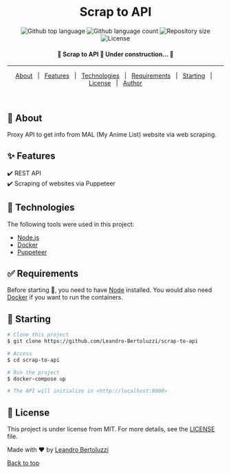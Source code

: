 <h1 align="center">Scrap to API</h1>

<p align="center">
  <img alt="Github top language" src="https://img.shields.io/github/languages/top/Leandro-Bertoluzzi/scrap-to-api?color=56BEB8">

  <img alt="Github language count" src="https://img.shields.io/github/languages/count/Leandro-Bertoluzzi/scrap-to-api?color=56BEB8">

  <img alt="Repository size" src="https://img.shields.io/github/repo-size/Leandro-Bertoluzzi/scrap-to-api?color=56BEB8">

  <img alt="License" src="https://img.shields.io/github/license/Leandro-Bertoluzzi/scrap-to-api?color=56BEB8">
</p>

<!-- Status -->

<h4 align="center"> 
	🚧 Scrap to API 🚀 Under construction...  🚧
</h4> 

<hr>

<p align="center">
  <a href="#dart-about">About</a> &#xa0; | &#xa0; 
  <a href="#sparkles-features">Features</a> &#xa0; | &#xa0;
  <a href="#rocket-technologies">Technologies</a> &#xa0; | &#xa0;
  <a href="#white_check_mark-requirements">Requirements</a> &#xa0; | &#xa0;
  <a href="#checkered_flag-starting">Starting</a> &#xa0; | &#xa0;
  <a href="#memo-license">License</a> &#xa0; | &#xa0;
  <a href="https://github.com/Leandro-Bertoluzzi" target="_blank">Author</a>
</p>

<br>

## :dart: About ##

Proxy API to get info from MAL (My Anime List) website via web scraping.

## :sparkles: Features ##

:heavy_check_mark: REST API\
:heavy_check_mark: Scraping of websites via Puppeteer

## :rocket: Technologies ##

The following tools were used in this project:

- [Node.js](https://nodejs.org/en/)
- [Docker](https://www.docker.com/)
- [Puppeteer](https://github.com/puppeteer/puppeteer)

## :white_check_mark: Requirements ##

Before starting :checkered_flag:, you need to have [Node](https://nodejs.org/en/) installed. You would also need [Docker](https://www.docker.com/) if you want to run the containers.

## :checkered_flag: Starting ##

```bash
# Clone this project
$ git clone https://github.com/Leandro-Bertoluzzi/scrap-to-api

# Access
$ cd scrap-to-api

# Run the project
$ docker-compose up

# The API will initialize in <http://localhost:8000>
```

## :memo: License ##

This project is under license from MIT. For more details, see the [LICENSE](LICENSE.md) file.

Made with :heart: by <a href="https://github.com/Leandro-Bertoluzzi" target="_blank">Leandro Bertoluzzi</a>

<a href="#top">Back to top</a>
